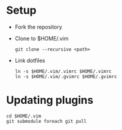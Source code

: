 # Setup

* Fork the repository
* Clone to $HOME/.vim

      git clone --recursive <path>
* Link dotfiles

      ln -s $HOME/.vim/.vimrc $HOME/.vimrc
      ln -s $HOME/.vim/.gvimrc $HOME/.gvimrc

# Updating plugins

    cd $HOME/.vim
    git submodule foreach git pull
